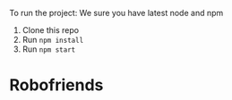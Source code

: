 To run the project:
We sure you have latest node and npm
1. Clone this repo
2. Run `npm install`
3. Run `npm start`
# Robofriends
